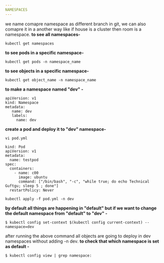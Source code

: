 ```yaml
---
NAMESPACES
---
```

we name comapre namespace as different branch in git, we can also comapre it in a another 
way like if house is a cluster then room is a namespace.
**to see all namespaces-**
```
kubectl get namespaces
```
**to see pods in a specific namespace-**
```
kubectl get pods -n namespace_name
```
**to see objects in a specific namespace-**
```
kubectl get object_name -n namespace_name
```
**to make a namespace named "dev" -**
```
apiVersion: v1
kind: Namespace
metadata:
   name: dev
   labels:
     name: dev
```
**create a pod and deploy it to "dev" namespace-**
```
vi pod.yml
```
```
kind: Pod                              
apiVersion: v1                     
metadata:                           
  name: testpod                  
spec:                                    
  containers:                      
    - name: c00                     
      image: ubuntu              
      command: ["/bin/bash", "-c", "while true; do echo Technical Guftgu; sleep 5 ; done"]
  restartPolicy: Never   
```
```
kubectl apply -f pod.yml -n dev
```
**by default all things are happening in "default" but if we want to change the default namespace from "default" to "dev" -** 
```
$ kubectl config set-context $(kubectl config current-context) --namespace=dev
```
after running the above command all objects are going to deploy in dev namespaces without adding -n dev.
**to check that which namespace is set as default -**
```
$ kubectl config view | grep namespace:
```
